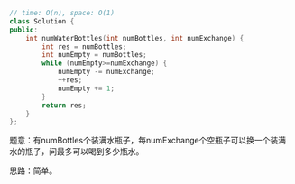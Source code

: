```CPP
// time: O(n), space: O(1)
class Solution {
public:
    int numWaterBottles(int numBottles, int numExchange) {
        int res = numBottles;
        int numEmpty = numBottles;
        while (numEmpty>=numExchange) {
            numEmpty -= numExchange;
            ++res;
            numEmpty += 1;
        }
        return res;
    }
};
```

题意：有numBottles个装满水瓶子，每numExchange个空瓶子可以换一个装满水的瓶子，问最多可以喝到多少瓶水。

思路：简单。